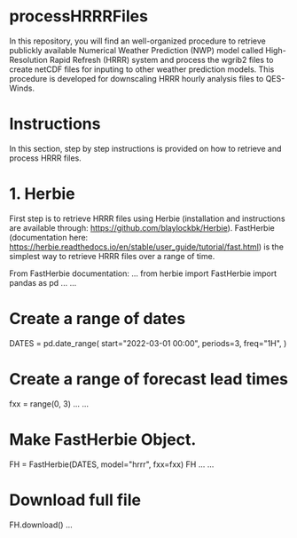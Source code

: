# processHRRRFiles
In this repository, you will find an well-organized procedure to retrieve publickly available Numerical Weather Prediction (NWP) model called High-Resolution Rapid Refresh (HRRR) system and process the wgrib2 files to create netCDF files for inputing to other weather prediction models. This procedure is developed for downscaling HRRR hourly analysis files to QES-Winds.

# Instructions
In this section, step by step instructions is provided on how to retrieve and process HRRR files.

# 1. Herbie
First step is to retrieve HRRR files using Herbie (installation and instructions are available through: https://github.com/blaylockbk/Herbie). FastHerbie (documentation here: https://herbie.readthedocs.io/en/stable/user_guide/tutorial/fast.html) is the simplest way to retrieve HRRR files over a range of time.

From FastHerbie documentation:
...
from herbie import FastHerbie
import pandas as pd
...
...
# Create a range of dates
DATES = pd.date_range(
    start="2022-03-01 00:00",
    periods=3,
    freq="1H",
)

# Create a range of forecast lead times
fxx = range(0, 3)
...
...
# Make FastHerbie Object.
FH = FastHerbie(DATES, model="hrrr", fxx=fxx)
FH
...
...
# Download full file
FH.download()
...



